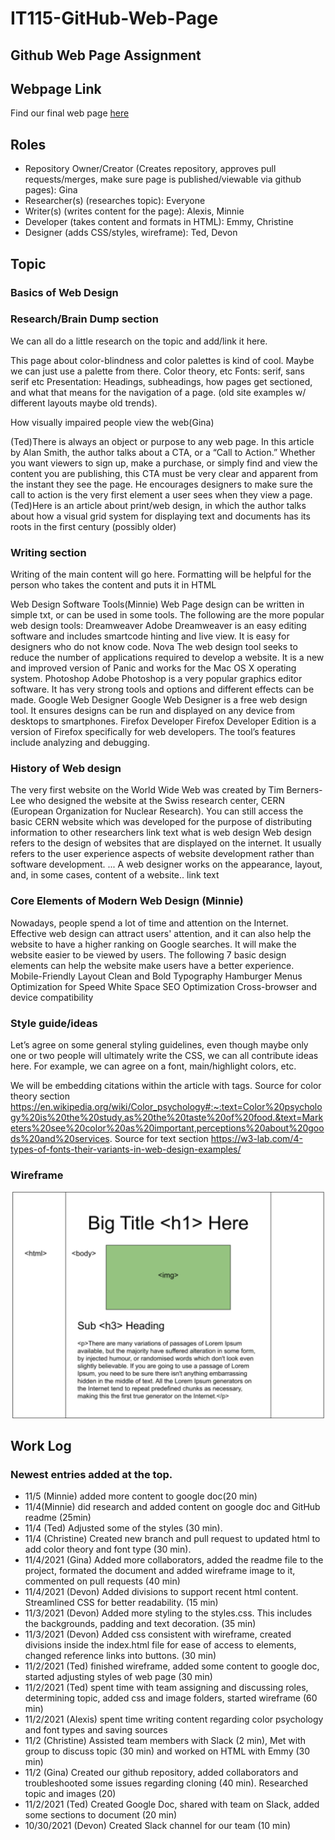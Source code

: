 # IT115-GitHub-Web-Page

## Github Web Page Assignment

## Webpage Link

Find our final web page [here](https://gina-noel.github.io/IT115-GitHub-Web-Page/)

## Roles

- Repository Owner/Creator (Creates repository, approves pull requests/merges, make sure page is published/viewable via github pages): Gina
- Researcher(s) (researches topic): Everyone
- Writer(s) (writes content for the page): Alexis, Minnie
- Developer (takes content and formats in HTML): Emmy, Christine
- Designer (adds CSS/styles, wireframe): Ted, Devon

## Topic

### Basics of Web Design

### Research/Brain Dump section

We can all do a little research on the topic and add/link it here.

This page about color-blindness and color palettes is kind of cool. Maybe we can just use a palette from there. Color theory, etc
Fonts: serif, sans serif etc
Presentation: Headings, subheadings, how pages get sectioned, and what that means for the navigation of a page. (old site examples w/ different layouts maybe old trends).

How visually impaired people view the web(Gina)

(Ted)There is always an object or purpose to any web page. In this article by Alan Smith, the author talks about a CTA, or a “Call to Action.” Whether you want viewers to sign up, make a purchase, or simply find and view the content you are publishing, this CTA must be very clear and apparent from the instant they see the page. He encourages designers to make sure the call to action is the very first element a user sees when they view a page.
(Ted)Here is an article about print/web design, in which the author talks about how a visual grid system for displaying text and documents has its roots in the first century (possibly older)

### Writing section

Writing of the main content will go here. Formatting will be helpful for the person who takes the content and puts it in HTML

Web Design Software Tools(Minnie)
Web Page design can be written in simple txt, or can be used in some tools. The following are the more popular web design tools:
Dreamweaver
Adobe Dreamweaver is an easy editing software and includes smartcode hinting and live view. It is easy for designers who do not know code.
Nova
The web design tool seeks to reduce the number of applications required to develop a website. It is a new and improved version of Panic and works for the Mac OS X operating system.
Photoshop
Adobe Photoshop is a very popular graphics editor software. It has very strong tools and options and different effects can be made.
Google Web Designer
Google Web Designer is a free web design tool. It ensures  designs can be run and displayed on any device from desktops to smartphones.
Firefox Developer
Firefox Developer Edition is a version of Firefox specifically for web developers. The tool’s features include analyzing and debugging.

### History of Web design

The very first website on the World Wide Web was created by Tim Berners-Lee who designed the website at the Swiss research center, CERN (European Organization for Nuclear Research). You can still access the basic CERN website which was developed for the purpose of distributing information to other researchers
link text
what is web design
Web design refers to the design of websites that are displayed on the internet. It usually refers to the user experience aspects of website development rather than software development. ... A web designer works on the appearance, layout, and, in some cases, content of a website..
link text

### Core Elements of Modern Web Design (Minnie)
Nowadays, people spend a lot of time and attention on the Internet. Effective web design can attract users' attention, and it can also help the website to have a higher ranking on Google searches. It will make the website easier to be viewed by users. The following 7 basic design elements can help the website make users have a better experience.
Mobile-Friendly Layout
Clean and Bold Typography
Hamburger Menus
Optimization for Speed
White Space
SEO Optimization
Cross-browser and device compatibility


### Style guide/ideas

Let’s agree on some general styling guidelines, even though maybe only one or two people will ultimately write the CSS, we can all contribute ideas here. For example, we can agree on a font, main/highlight colors, etc.

We will be embedding citations within the article with <a> tags.
 Source for color theory section https://en.wikipedia.org/wiki/Color_psychology#:~:text=Color%20psychology%20is%20the%20study,as%20the%20taste%20of%20food.&text=Marketers%20see%20color%20as%20important,perceptions%20about%20goods%20and%20services.
  Source for text section
  https://w3-lab.com/4-types-of-fonts-their-variants-in-web-design-examples/
  

### Wireframe

<img src="images/wireframe.png" alt="wireframe" />

## Work Log

### Newest entries added at the top.
- 11/5 (Minnie) added more content to google doc(20 min)
- 11/4(Minnie) did research and added content on google doc and GitHub readme (25min)
- 11/4 (Ted) Adjusted some of the styles (30 min).
- 11/4 (Christine) Created new branch and pull request to updated html to add color theory and font type (30 min).
- 11/4/2021 (Gina) Added more collaborators, added the readme file to the project, formated the document and added wireframe image to it, commented on pull requests (40 min)
- 11/4/2021 (Devon) Added divisions to support recent html content. Streamlined CSS for better readability. (15 min)
- 11/3/2021 (Devon) Added more styling to the styles.css. This includes the backgrounds, padding and text decoration. (35 min)
- 11/3/2021 (Devon) Added css consistent with wireframe, created divisions inside the index.html file for ease of access to elements, changed reference links into buttons. (30 min)
- 11/2/2021 (Ted) finished wireframe, added some content to google doc, started adjusting styles of web page (30 min)
- 11/2/2021 (Ted) spent time with team assigning and discussing roles, determining topic, added css and image folders, started wireframe (60 min)
- 11/2/2021 (Alexis) spent time writing content regarding color psychology and font types and saving sources
- 11/2 (Christine) Assisted team members with Slack (2 min), Met with group to discuss topic (30 min) and worked on HTML with Emmy (30 min)
- 11/2 (Gina) Created our github repository, added collaborators and troubleshooted some issues regarding cloning (40 min). Researched topic and images (20)
- 11/2/2021 (Ted) Created Google Doc, shared with team on Slack, added some sections to document (20 min)
- 10/30/2021 (Devon) Created Slack channel for our team (10 min)
